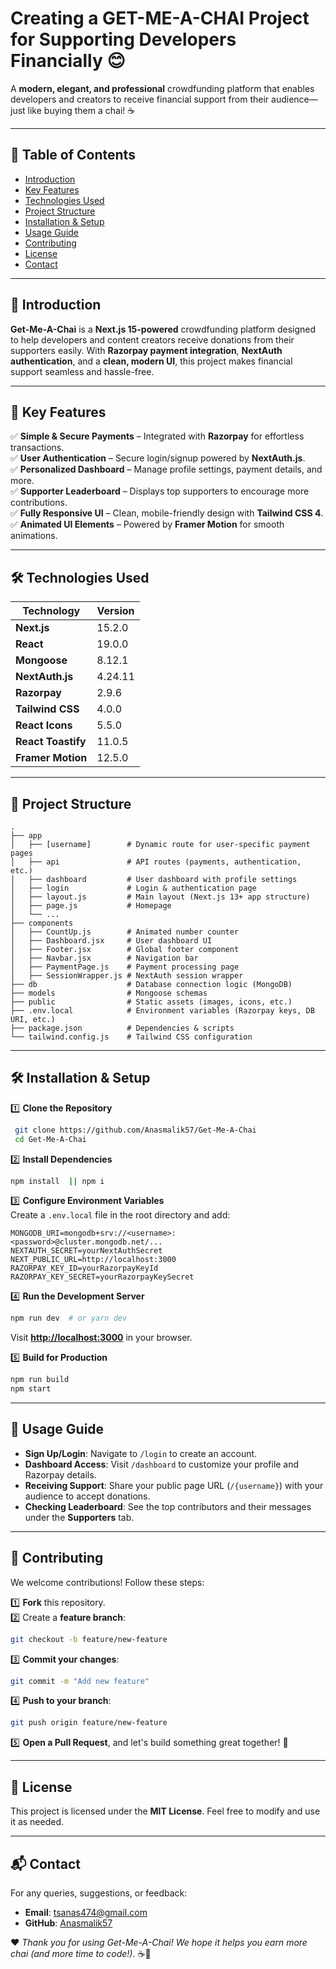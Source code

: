 # Creating a GET-ME-A-CHAI Project for Supporting Developers Financially 😊

A **modern, elegant, and professional** crowdfunding platform that enables developers and creators to receive financial support from their audience—just like buying them a chai! ☕

---

## 🚀 Table of Contents
- [Introduction](#introduction)
- [Key Features](#key-features)
- [Technologies Used](#technologies-used)
- [Project Structure](#project-structure)
- [Installation & Setup](#installation--setup)
- [Usage Guide](#usage-guide)
- [Contributing](#contributing)
- [License](#license)
- [Contact](#contact)

---

## 🎯 Introduction

**Get-Me-A-Chai** is a **Next.js 15-powered** crowdfunding platform designed to help developers and content creators receive donations from their supporters easily. With **Razorpay payment integration**, **NextAuth authentication**, and a **clean, modern UI**, this project makes financial support seamless and hassle-free.

---

## 🌟 Key Features
✅ **Simple & Secure Payments** – Integrated with **Razorpay** for effortless transactions.  
✅ **User Authentication** – Secure login/signup powered by **NextAuth.js**.  
✅ **Personalized Dashboard** – Manage profile settings, payment details, and more.  
✅ **Supporter Leaderboard** – Displays top supporters to encourage more contributions.  
✅ **Fully Responsive UI** – Clean, mobile-friendly design with **Tailwind CSS 4**.  
✅ **Animated UI Elements** – Powered by **Framer Motion** for smooth animations.  

---

## 🛠 Technologies Used

| Technology       | Version  |
|-----------------|----------|
| **Next.js**     | 15.2.0   |
| **React**       | 19.0.0   |
| **Mongoose**    | 8.12.1   |
| **NextAuth.js** | 4.24.11  |
| **Razorpay**    | 2.9.6    |
| **Tailwind CSS**| 4.0.0    |
| **React Icons** | 5.5.0    |
| **React Toastify** | 11.0.5 |
| **Framer Motion** | 12.5.0 |

---

## 📂 Project Structure

```
.
├── app
│   ├── [username]        # Dynamic route for user-specific payment pages
│   ├── api               # API routes (payments, authentication, etc.)
│   ├── dashboard         # User dashboard with profile settings
│   ├── login             # Login & authentication page
│   ├── layout.js         # Main layout (Next.js 13+ app structure)
│   ├── page.js           # Homepage
│   └── ...
├── components
│   ├── CountUp.js        # Animated number counter
│   ├── Dashboard.jsx     # User dashboard UI
│   ├── Footer.jsx        # Global footer component
│   ├── Navbar.jsx        # Navigation bar
│   ├── PaymentPage.js    # Payment processing page
│   ├── SessionWrapper.js # NextAuth session wrapper
├── db                    # Database connection logic (MongoDB)
├── models                # Mongoose schemas
├── public                # Static assets (images, icons, etc.)
├── .env.local            # Environment variables (Razorpay keys, DB URI, etc.)
├── package.json          # Dependencies & scripts
└── tailwind.config.js    # Tailwind CSS configuration
```

---

## 🛠 Installation & Setup

1️⃣ **Clone the Repository**  
```bash
 git clone https://github.com/Anasmalik57/Get-Me-A-Chai
 cd Get-Me-A-Chai
```

2️⃣ **Install Dependencies**  
```bash
npm install  || npm i
```

3️⃣ **Configure Environment Variables**  
Create a `.env.local` file in the root directory and add:
```env
MONGODB_URI=mongodb+srv://<username>:<password>@cluster.mongodb.net/...
NEXTAUTH_SECRET=yourNextAuthSecret
NEXT_PUBLIC_URL=http://localhost:3000
RAZORPAY_KEY_ID=yourRazorpayKeyId
RAZORPAY_KEY_SECRET=yourRazorpayKeySecret
```

4️⃣ **Run the Development Server**  
```bash
npm run dev  # or yarn dev
```
Visit **[http://localhost:3000](http://localhost:3000)** in your browser.

5️⃣ **Build for Production**  
```bash
npm run build
npm start
```

---

## 📖 Usage Guide

- **Sign Up/Login**: Navigate to `/login` to create an account.
- **Dashboard Access**: Visit `/dashboard` to customize your profile and Razorpay details.
- **Receiving Support**: Share your public page URL (`/{username}`) with your audience to accept donations.
- **Checking Leaderboard**: See the top contributors and their messages under the **Supporters** tab.

---

## 🤝 Contributing

We welcome contributions! Follow these steps:

1️⃣ **Fork** this repository.  
2️⃣ Create a **feature branch**:  
   ```bash
   git checkout -b feature/new-feature
   ```
3️⃣ **Commit your changes**:  
   ```bash
   git commit -m "Add new feature"
   ```
4️⃣ **Push to your branch**:  
   ```bash
   git push origin feature/new-feature
   ```
5️⃣ **Open a Pull Request**, and let's build something great together! 🎉

---

## 📜 License

This project is licensed under the **MIT License**. Feel free to modify and use it as needed.

---

## 📬 Contact

For any queries, suggestions, or feedback:
- **Email**: [tsanas474@gmail.com](mailto:itsanas474@gmail.com)
- **GitHub**: [Anasmalik57](https://github.com/Anasmalik57)

❤️ _Thank you for using Get-Me-A-Chai! We hope it helps you earn more chai (and more time to code!)._ ☕🚀

